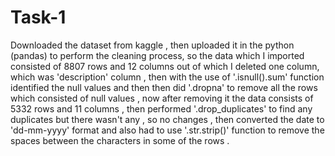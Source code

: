# Task-1
Downloaded the dataset from kaggle , then uploaded it in the python (pandas) to perform the cleaning process, so the data which I imported consisted of 8807 rows and 12 columns out of which I deleted one column, which was 'description' column , then with the use of '.isnull().sum' function identified the null values and then then did '.dropna' to remove all the rows which consisted of null values , now after removing it the data consists of 5332 rows and 11 columns , then performed '.drop_duplicates'  to find any duplicates but there wasn't any , so no changes , then converted the date to 'dd-mm-yyyy' format and also had to use '.str.strip()' function to remove the spaces between the characters in some of the rows .
